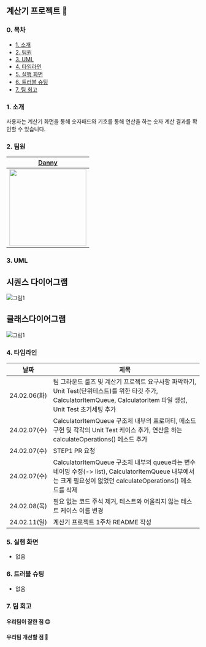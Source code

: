 ## 계산기 프로젝트 📱

### 0. 목차
- [1. 소개](#1-소개)
- [2. 팀원](#2-팀원)
- [3. UML](#3-uml)
- [4. 타임라인](#4-타임라인)
- [5. 실행 화면](#5-실행-화면)
- [6. 트러블 슈팅](#6-트러블-슈팅)
- [7. 팀 회고](#7-팀-회고)


### 1. 소개
사용자는 계산기 화면을 통해 숫자패드와 기호를 통해 연산을 하는 숫자 계산 결과를 확인할 수 있습니다. 

### 2. 팀원
| [Danny](https://github.com/dannykim1215) |
| --- |
| <img src="https://avatars.githubusercontent.com/u/154333967?v=4" width="200"> |

### 3. UML
## 시퀀스 다이어그램
![그림1](https://github.com/dannykim1215/ios-calculator-app/assets/154333967/a67aae78-70d1-43ad-a600-6b013920cf2f)

## 클래스다이어그램
![그림1](https://github.com/dannykim1215/ios-calculator-app/assets/154333967/29b5a471-2b2e-490f-ad1f-2164d9d0654e)


### 4. 타임라인
| 날짜 | 제목 |
| --- | --- |
| 24.02.06(화) | 팀 그라운드 룰즈 및 계산기 프로젝트 요구사항 파악하기, Unit Test(단위테스트)를 위한 타깃 추가, CalculatorItemQueue, CalculatorItem 파일 생성, Unit Test 초기세팅 추가 |
| 24.02.07(수) | CalculatorItemQueue 구조체 내부의 프로퍼티, 메소드 구현 및 각각의 Unit Test 케이스 추가, 연산을 하는 calculateOperations() 메소드 추가 |
| 24.02.07(수) | STEP1 PR 요청 |
| 24.02.07(수) | CalculatorItemQueue 구조체 내부의 queue라는 변수 네이밍 수정(-> list), CalculatorItemQueue 내부에서는 크게 필요성이 없었던 calculateOperations() 메소드를 삭제 |
| 24.02.08(목) | 필요 없는 코드 주석 제거, 테스트와 어울리지 않는 테스트 케이스 이름 변경
| 24.02.11(일) | 계산기 프로젝트 1주차 README 작성


### 5. 실행 화면
- 없음

### 6. 트러블 슈팅
- 없음

### 7. 팀 회고
#### 우리팀이 잘한 점 😍

#### 우리팀 개선할 점 🥲


